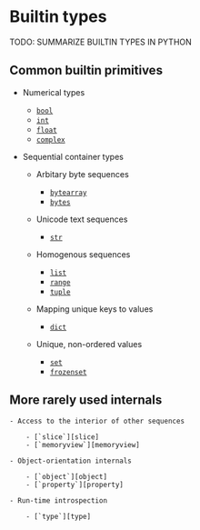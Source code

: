 # Builtin types

TODO: SUMMARIZE BUILTIN TYPES IN PYTHON

## Common builtin primitives

- Numerical types

    - [`bool`][bool]
    - [`int`][int]
    - [`float`][float]
    - [`complex`][complex]

- Sequential container types

    - Arbitary byte sequences

        - [`bytearray`][bytearray]
        - [`bytes`][bytes]

    - Unicode text sequences

        - [`str`][str]

    - Homogenous sequences

        - [`list`][list]
        - [`range`][range]
        - [`tuple`][tuple]

    - Mapping unique keys to values

        - [`dict`][dict]

    - Unique, non-ordered values

        - [`set`][set]
        - [`frozenset`][frozenset]

## More rarely used internals

    - Access to the interior of other sequences

        - [`slice`][slice]
        - [`memoryview`][memoryview]

    - Object-orientation internals

        - [`object`][object]
        - [`property`][property]

    - Run-time introspection

        - [`type`][type]

[bool]: ./bool.md
[bytearray]: ./bytearray.md
[bytes]: ./bytes.md
[complex]: ./complex.md
[dict]: ./dict.md
[float]: ./float.md
[frozenset]: ./frozenset.md
[int]: ./int.md
[list]: ./list.md
[memoryview]: ./memoryview.md
[object]: ./object.md
[property]: ./property.md
[range]: ./range.md
[set]: ./set.md
[slice]: ./slice.md
[str]: ./str.md
[tuple]: ./tuple.md
[type]: ./type.md
